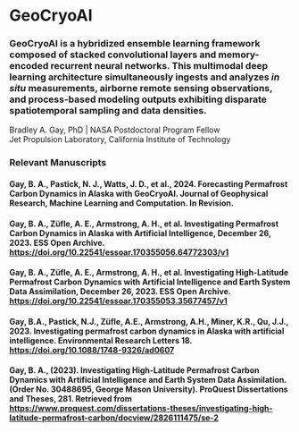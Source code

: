 # GeoCryoAI
### GeoCryoAI is a hybridized ensemble learning framework composed of stacked convolutional layers and memory-encoded recurrent neural networks. This multimodal deep learning architecture simultaneously ingests and analyzes _in situ_ measurements, airborne remote sensing observations, and process-based modeling outputs exhibiting disparate spatiotemporal sampling and data densities.
Bradley A. Gay, PhD | NASA Postdoctoral Program Fellow </br>
Jet Propulsion Laboratory, California Institute of Technology
### Relevant Manuscripts
#### Gay, B. A., Pastick, N. J., Watts, J. D., et al., 2024. Forecasting Permafrost Carbon Dynamics in Alaska with GeoCryoAI. Journal of Geophysical Research, Machine Learning and Computation. In Revision.
#### Gay, B. A., Züfle, A. E., Armstrong, A. H., et al. Investigating Permafrost Carbon Dynamics in Alaska with Artificial Intelligence, December 26, 2023. ESS Open Archive. https://doi.org/10.22541/essoar.170355056.64772303/v1
#### Gay, B. A., Züfle, A. E., Armstrong, A. H., et al. Investigating High-Latitude Permafrost Carbon Dynamics with Artificial Intelligence and Earth System Data Assimilation, December 26, 2023. ESS Open Archive. https://doi.org/10.22541/essoar.170355053.35677457/v1
#### Gay, B.A., Pastick, N.J., Züfle, A.E., Armstrong, A.H., Miner, K.R., Qu, J.J., 2023. Investigating permafrost carbon dynamics in Alaska with artificial intelligence. Environmental Research Letters 18. https://doi.org/10.1088/1748-9326/ad0607
#### Gay, B. A., (2023). Investigating High-Latitude Permafrost Carbon Dynamics with Artificial Intelligence and Earth System Data Assimilation. (Order No. 30488695, George Mason University). ProQuest Dissertations and Theses, 281. Retrieved from https://www.proquest.com/dissertations-theses/investigating-high-latitude-permafrost-carbon/docview/2826111475/se-2
